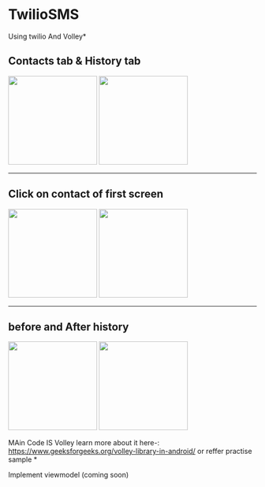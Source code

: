 # TwilioSMS

Using twilio And Volley*<br>
<h2>Contacts tab     &   History tab</h2>

<img src="https://user-images.githubusercontent.com/41942751/174079181-d436f60a-0c5e-45d3-9e9e-26329544328a.png" width=180>
<img src="https://user-images.githubusercontent.com/41942751/174077071-08cbd761-f7c8-4a1f-b9d7-b6f60539ab3c.png" width=180>

<hr>
<h2>Click on contact of first screen</h2>
<img src="https://user-images.githubusercontent.com/41942751/174077053-666aefb2-2972-42b4-b550-6d7ba99915d4.png" width=180>
<img src="https://user-images.githubusercontent.com/41942751/174077062-89d6a5de-ab1d-422b-a3c6-5c440d653d68.png" width=180>

<hr>
<h2>
before and After history</h2>

<img src="https://user-images.githubusercontent.com/41942751/174077077-a1b819e0-0476-4ee4-8139-7f9162b0342b.png" width=180>

<img src="https://user-images.githubusercontent.com/41942751/174077065-42943e67-c58d-426c-ab07-de9474d2a2bd.png" width=180>




MAin Code IS Volley 
learn more about it here-:
https://www.geeksforgeeks.org/volley-library-in-android/
or reffer practise sample *


Implement viewmodel (coming soon)

